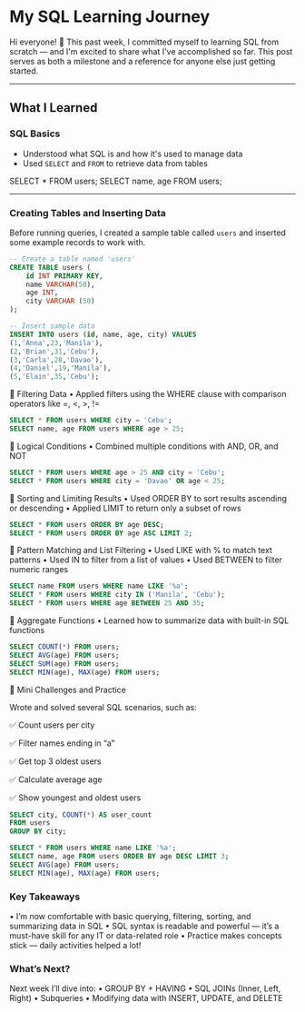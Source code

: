 # My SQL Learning Journey

Hi everyone! 👋 
This past week, I committed myself to learning SQL from scratch — and I'm excited to share what I've accomplished so far. This post serves as both a milestone and a reference for anyone else just getting started.

---

## What I Learned

### SQL Basics
- Understood what SQL is and how it's used to manage data
- Used `SELECT` and `FROM` to retrieve data from tables

SELECT * FROM users;
SELECT name, age FROM users;

---

### Creating Tables and Inserting Data

Before running queries, I created a sample table called `users` and inserted some example records to work with.

```sql
-- Create a table named 'users'
CREATE TABLE users (
    id INT PRIMARY KEY,
    name VARCHAR(50),
    age INT,
    city VARCHAR (50)
);

-- Insert sample data
INSERT INTO users (id, name, age, city) VALUES
(1,'Anna',23,'Manila'),
(2,'Brian',31,'Cebu'),
(3,'Carla',28,'Davao'),
(4,'Daniel',19,'Manila'),
(5,'Elain',35,'Cebu');

```

🔸 Filtering Data
	•	Applied filters using the WHERE clause with comparison operators like =, <, >, !=

```sql
SELECT * FROM users WHERE city = 'Cebu';
SELECT name, age FROM users WHERE age > 25;

```

🔸 Logical Conditions
	•	Combined multiple conditions with AND, OR, and NOT

```sql
SELECT * FROM users WHERE age > 25 AND city = 'Cebu';
SELECT * FROM users WHERE city = 'Davao' OR age < 25;

```

🔸 Sorting and Limiting Results
	•	Used ORDER BY to sort results ascending or descending
	•	Applied LIMIT to return only a subset of rows

```sql
SELECT * FROM users ORDER BY age DESC;
SELECT * FROM users ORDER BY age ASC LIMIT 2;

```

🔸 Pattern Matching and List Filtering
	•	Used LIKE with % to match text patterns
	•	Used IN to filter from a list of values
	•	Used BETWEEN to filter numeric ranges

```sql
SELECT name FROM users WHERE name LIKE '%a';
SELECT * FROM users WHERE city IN ('Manila', 'Cebu');
SELECT * FROM users WHERE age BETWEEN 25 AND 35;

```

🔸 Aggregate Functions
	•	Learned how to summarize data with built-in SQL functions

```sql
SELECT COUNT(*) FROM users;
SELECT AVG(age) FROM users;
SELECT SUM(age) FROM users;
SELECT MIN(age), MAX(age) FROM users;

```

🔸 Mini Challenges and Practice

Wrote and solved several SQL scenarios, such as:

✅ Count users per city

✅ Filter names ending in “a”

✅ Get top 3 oldest users

✅ Calculate average age

✅ Show youngest and oldest users

```sql
SELECT city, COUNT(*) AS user_count
FROM users
GROUP BY city;

SELECT * FROM users WHERE name LIKE '%a';
SELECT name, age FROM users ORDER BY age DESC LIMIT 3;
SELECT AVG(age) FROM users;
SELECT MIN(age), MAX(age) FROM users;

```
### Key Takeaways

•	I’m now comfortable with basic querying, filtering, sorting, and summarizing data in SQL
•	SQL syntax is readable and powerful — it’s a must-have skill for any IT or data-related role
•	Practice makes concepts stick — daily activities helped a lot!

### What’s Next?

Next week I’ll dive into:
	•	GROUP BY + HAVING
	•	SQL JOINs (Inner, Left, Right)
	•	Subqueries
	•	Modifying data with INSERT, UPDATE, and DELETE

 
 
